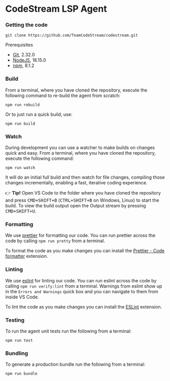 # CodeStream LSP Agent

### Getting the code

```
git clone https://github.com/TeamCodeStream/codestream.git
```

Prerequisites

- [Git](https://git-scm.com/), 2.32.0
- [NodeJS](https://nodejs.org/en/), 18.15.0
- [npm](https://npmjs.com/), 8.1.2

### Build

From a terminal, where you have cloned the repository, execute the following command to re-build the agent from scratch:

```
npm run rebuild
```

Or to just run a quick build, use:

```
npm run build
```

### Watch

During development you can use a watcher to make builds on changes quick and easy. From a terminal, where you have cloned the repository, execute the following command:

```
npm run watch
```

It will do an initial full build and then watch for file changes, compiling those changes incrementally, enabling a fast, iterative coding experience.

👉 **Tip!** Open VS Code to the folder where you have cloned the repository and press <kbd>CMD+SHIFT+B</kbd> (<kbd>CTRL+SHIFT+B</kbd> on Windows, Linux) to start the build. To view the build output open the Output stream by pressing <kbd>CMD+SHIFT+U</kbd>.

### Formatting

We use [prettier](https://prettier.io/) for formatting our code. You can run prettier across the code by calling `npm run pretty` from a terminal.

To format the code as you make changes you can install the [Prettier - Code formatter](https://marketplace.visualstudio.com/items/esbenp.prettier-vscode) extension.

### Linting

We use [eslint](https://eslint.org/) for linting our code. You can run eslint across the code by calling `npm run verify:lint` from a terminal. Warnings from eslint show up in the `Errors and Warnings` quick box and you can navigate to them from inside VS Code.

To lint the code as you make changes you can install the [ESLint](https://marketplace.visualstudio.com/items?itemName=dbaeumer.vscode-eslint) extension.

### Testing

To run the agent unit tests run the following from a terminal:

```
npm run test
```

### Bundling

To generate a production bundle run the following from a terminal:

```
npm run bundle
```
